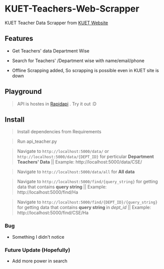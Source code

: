 # KUET-Teachers-Web-Scrapper
KUET Teacher Data Scrapper from [KUET Website](http://www.kuet.ac.bd/)

## Features
- Get Teachers' data Department Wise

- Search for Teachers' /Department wise with name/email/phone 

- Offline Scrapping added, So scrapping is possible even in KUET site is down
 
## Playground

> API is hostes in [Rapidapi](https://rapidapi.com/2013nuhash/api/kuet_bus) . Try it out :D


## Install

> Install dependencies from Requirements

> Run api_teacher.py

> Navigate to `http://localhost:5000/data/` or `http://localhost:5000/data/{DEPT_ID}` for perticular <b> Department Teachers' Data</b> || Example: http://localhost:5000/data/CSE/ 

> Navigate to `http://localhost:5000/data/all` for <b>All data</b>

> Navigate to `http://localhost:5000/find/{query_string}` for getting data that contains <b>query string </b> || Example: http://localhost:5000/find/Ha

> Navigate to `http://localhost:5000/find/{DEPT_ID}/{query_string}` for getting data that contains <b>query string </b> in <i>dept_id</i>  || Example: http://localhost:5000/find/CSE/Ha

### Bug
- Something I didn't notice

### Future Update (Hopefully)

- Add more power in search

